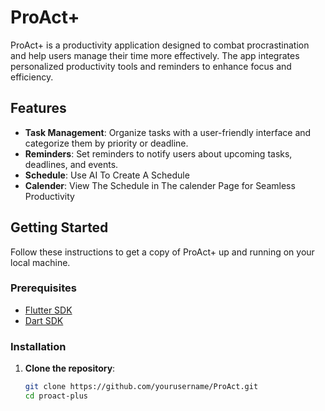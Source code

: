 # ProAct+

ProAct+ is a productivity application designed to combat procrastination and help users manage their time more effectively. The app integrates personalized productivity tools and reminders to enhance focus and efficiency.

## Features

- **Task Management**: Organize tasks with a user-friendly interface and categorize them by priority or deadline.
- **Reminders**: Set reminders to notify users about upcoming tasks, deadlines, and events.
- **Schedule**: Use AI To Create A Schedule
- **Calender**: View The Schedule in The calender Page for Seamless Productivity

## Getting Started

Follow these instructions to get a copy of ProAct+ up and running on your local machine.

### Prerequisites

- [Flutter SDK](https://flutter.dev/docs/get-started/install)
- [Dart SDK](https://dart.dev/get-dart)

### Installation

1. **Clone the repository**:

   ```bash
   git clone https://github.com/yourusername/ProAct.git
   cd proact-plus
